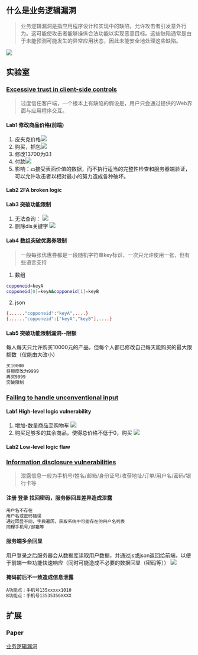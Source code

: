 ## 什么是业务逻辑漏洞
> 业务逻辑漏洞是指应用程序设计和实现中的缺陷，允许攻击者引发意外行为。这可能使攻击者能够操纵合法功能以实现恶意目标。这些缺陷通常是由于未能预测可能发生的异常应用状态，因此未能安全地处理这些缺陷。

![](../media/Buslogic.png)
## 实验室

### [Excessive trust in client-side controls](https://portswigger.net/web-security/logic-flaws/examples#excessive-trust-in-client-side-controls)

> 过度信任客户端，一个根本上有缺陷的假设是，用户只会通过提供的Web界面与应用程序交互。

#### Lab1 修改商品价格(前端)
1. 皮夹克价格![](../media/logic-lab-1.1.png)
2. 购买，抓包![](../media/logic-lab-1.2.png)
3. 修改13700为0.1
4. 付款![](../media/logic-lab-1.3.png)
5. 影响：💵接受表面价值的数据，而不执行适当的完整性检查和服务器端验证，可以允许攻击者以相对最小的努力造成各种破坏。
#### Lab2 2FA broken logic

#### Lab3 突破功能限制
1. 无法查询： 
![](../media/突破功能限制.png)
2. 删除dis关键字
![](../media/dis关键字.png)

#### Lab4 数组突破优惠券限制
> 一般每张优惠券都是一段随机字符串key标识，一次只允许使用一张，但有些语言支持  
1. 数组
```bash
copponeid=keyA
copponeid[0]=keyA&copponeid[1]=keyB
```
2. json
```bash
{......"copponeid":"keyA",....}
{......"copponeid":["keyA","keyB"],....}
```

#### Lab5 突破功能限制漏洞--限额
每人每天只允许购买10000元的产品，但每个人都已修改自己每天能购买的最大限额数（仅能由大改小）
```bash
买10000
将额度改为9999
再买9999
突破限制
```

### [Failing to handle unconventional input](https://portswigger.net/web-security/logic-flaws/examples#excessive-trust-in-client-side-controls)

#### Lab1 High-level logic vulnerability
1. 增加-数量商品至购物车
![](../media/High-level-logic.png)
2. 购买足够多的其余商品，使得总价格不低于0，购买
![](../media/lab1-high-level=logic.png)

#### Lab2 Low-level logic flaw



### [Information disclosure vulnerabilities](https://portswigger.net/web-security/information-disclosure)
> 泄露信息一般为手机号/姓名/邮箱/身份证号/收获地址/订单/用户名/密码/银行卡等
#### 注册 登录 找回密码，服务器回显差异造成泄露
```bash
用户名不存在
用户名或密码错误
通过回显不同，字典遍历，获取系统中可能存在的用户名列表
同理手机号/邮箱等
```
#### 服务端多余回显
用户登录之后服务器会从数据库读取用户数据，并通过js或json返回给前端，以便于前端一些功能快速响应（同时可能造成不必要的数据回显（密码等））
![](../media/多余回显.png)
#### 掩码前后不一致造成信息泄露
```bash
A功能点：手机号135xxxxx1010
B功能点：手机号13535356XXXX
```

## 扩展

### Paper
[业务逻辑漏洞](https://portswigger.net/web-security/logic-flaws)